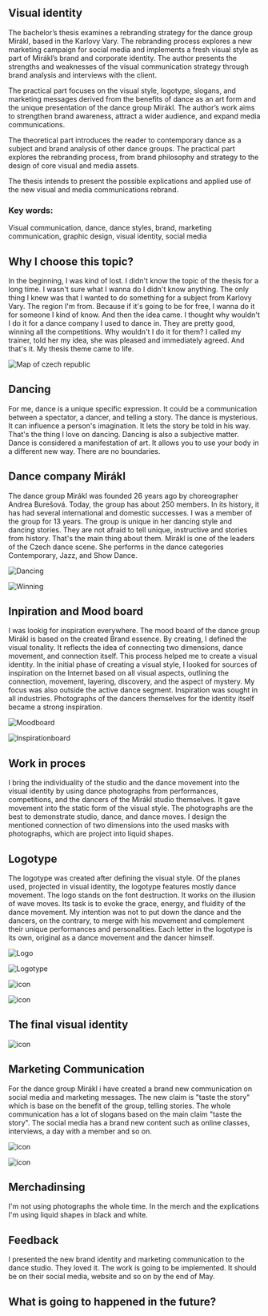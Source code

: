 
## Visual identity

The bachelor’s thesis examines a rebranding strategy for the dance group Mirákl, based in the Karlovy Vary. The rebranding process explores a new marketing campaign for social media and implements a fresh visual style as part of Mirákl’s brand and corporate identity. The author presents the strengths and weaknesses of the visual communication strategy through brand analysis and interviews with the client.

The practical part focuses on the visual style, logotype, slogans, and marketing messages derived from the benefits of dance as an art form and the unique presentation of the dance group Mirákl. The author’s work aims to strengthen brand awareness, attract a wider audience, and expand media communications.

The theoretical part introduces the reader to contemporary dance as a subject and brand analysis of other dance groups. The practical part explores the rebranding process, from brand philosophy and strategy to the design of core visual and media assets.

The thesis intends to present the possible explications and applied use of the new visual and media communications rebrand.

### Key words: 
Visual communication, dance, dance styles, brand, marketing communication, graphic design, visual identity, social media

## Why I choose this topic?

In the beginning, I was kind of lost. I didn't know the topic of the thesis for a long time. I wasn't sure what I wanna do I didn't know anything. The only thing I knew was that I wanted to do something for a subject from Karlovy Vary. The region I'm from. Because if it's going to be for free, I wanna do it for someone I kind of know. And then the idea came. I thought why wouldn't I do it for a dance company I used to dance in. They are pretty good, winning all the competitions. Why wouldn't I do it for them? I called my trainer, told her my idea, she was pleased and immediately agreed. And that's it. My thesis theme came to life. 

![Map of czech republic](img/map.png)

## Dancing

For me, dance is a unique specific expression. It could be a communication between a spectator, a dancer, and telling a story. The dance is mysterious. It can influence a person's imagination. It lets the story be told in his way. That's the thing I love on dancing. Dancing is also a subjective matter. Dance is considered a manifestation of art. It allows you to use your body in a different new way. There are no boundaries.

## Dance company Mirákl

The dance group Mirákl was founded 26 years ago by choreographer Andrea Burešová. Today, the group has about 250 members. In its history, it has had several international and domestic successes. I was a member of the group for 13 years. The group is unique in her dancing style and dancing stories. They are not afraid to tell unique, instructive and stories from history. That's the main thing about them. Mirákl is one of the leaders of the Czech dance scene. She performs in the dance categories Contemporary, Jazz, and Show Dance.

![Dancing](img/dancing01.jpg)

![Winning ](img/Winning02.jpg)

## Inpiration and Mood board

I was lookig for inspiration everywhere. The mood board of the dance group Mirákl is based on the created Brand essence. By creating, I defined the visual tonality. It reflects the idea of connecting two dimensions, dance movement, and connection itself. This process helped me to create a visual identity. In the initial phase of creating a visual style, I looked for sources of inspiration on the Internet based on all visual aspects, outlining the connection, movement, layering, discovery, and the aspect of mystery. My focus was also outside the active dance segment. Inspiration was sought in all industries. Photographs of the dancers themselves for the identity itself became a strong inspiration.

![Moodboard](img/moodboard.png)

![Inspirationboard](img/inspiration_board.png)

## Work in proces

I bring the individuality of the studio and the dance movement into the visual identity by using dance photographs from performances, competitions, and the dancers of the Mirákl studio themselves. It gave movement into the static form of the visual style. The photographs are the best to demonstrate studio, dance, and dance moves. I design the mentioned connection of two dimensions into the used masks with photographs, which are project into liquid shapes.



## Logotype

The logotype was created after defining the visual style. Of the planes used, projected in visual identity, the logotype features mostly dance movement. The logo stands on the font destruction. It works on the illusion of wave moves. Its task is to evoke the grace, energy, and fluidity of the dance movement. My intention was not to put down the dance and the dancers, on the contrary, to merge with his movement and complement their unique performances and personalities. Each letter in the logotype is its own, original as a dance movement and the dancer himself. 

![Logo](img/novy_logo-02.png)

![Logotype](img/INVERZ_logo-09.png)

![icon](img/ikona_M-10.png)

![icon](img/Mirakl_logo_new-01.png)

## The final visual identity

![icon](img/exhibice_RND1.png)

## Marketing Communication 

For the dance group Mirákl i have created a brand new communication on social media and marketing messages. The new claim is "taste the story" which is base on the benefit of the group, telling stories. The whole communication has a lot of slogans based on the main claim "taste the story". The social media has a brand new content such as online classes, interviews, a day with a member and so on.

![icon](img/claimy_slogan-12.png)

![icon](img/social_media_instagram.png)

## Merchadinsing 

I'm not using photographs the whole time. In the merch and the explications I'm using liquid shapes in black and white.

## Feedback

I presented the new brand identity and marketing communication to the dance studio. They loved it. The work is going to be implemented. It should be on their social media, website and so on by the end of May. 

## What is going to happened in the future? 


